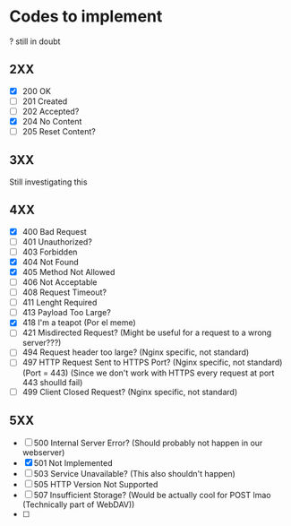 <h1>Codes to implement</h1>

? still in doubt

<h2>2XX</h2>

- [x] 200 OK
- [ ] 201 Created
- [ ] 202 Accepted?
- [x] 204 No Content
- [ ] 205 Reset Content?

<h2>3XX</h2>

Still investigating this

<h2>4XX</h2>

- [x] 400 Bad Request
- [ ] 401 Unauthorized?
- [ ] 403 Forbidden
- [x] 404 Not Found
- [x] 405 Method Not Allowed
- [ ] 406 Not Acceptable
- [ ] 408 Request Timeout?
- [ ] 411 Lenght Required
- [ ] 413 Payload Too Large?
- [x] 418 I'm a teapot (Por el meme)
- [ ] 421 Misdirected Request? (Might be useful for a request to a wrong server???)
- [ ] 494 Request header too large? (Nginx specific, not standard)
- [ ] 497 HTTP Request Sent to HTTPS Port? (Nginx specific, not standard) (Port = 443) (Since we don't work with HTTPS every request at port 443 shoulld fail)
- [ ] 499 Client Closed Request? (Nginx specific, not standard)

<h2>5XX</h2>

- [ ] 500 Internal Server Error?  (Should probably not happen in our webserver)
- [x] 501 Not Implemented
- [ ] 503 Service Unavailable? (This also shouldn't happen)
- [ ] 505 HTTP Version Not Supported
- [ ] 507 Insufficient Storage? (Would be actually cool for POST lmao (Technically part of WebDAV))
- [ ] 
